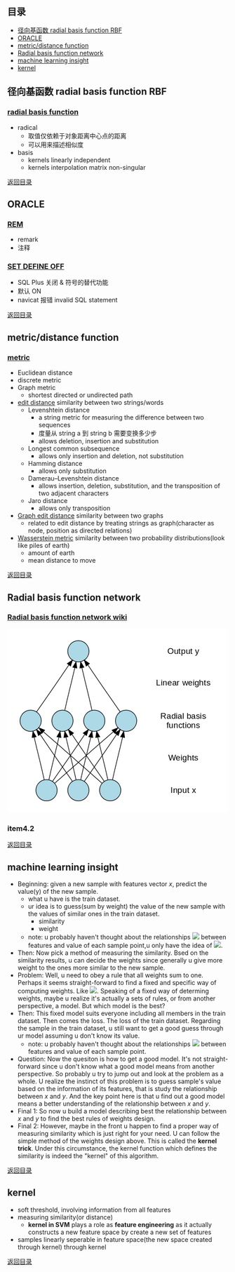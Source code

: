 ## <span id="jump0">目录<span>
  
  * [径向基函数 radial basis function RBF](#jump1)
  * [ORACLE](#jump2)
  * [metric/distance function](#jump3)
  * [Radial basis function network](#jump4)
  * [machine learning insight](#jump5)
  * [kernel](#jump6)

## <span id="jump1">径向基函数 radial basis function RBF<span>

  ### [radial basis function](https://en.wikipedia.org/wiki/Radial_basis_function)
  
  * radical
    * 取值仅依赖于对象距离中心点的距离
    * 可以用来描述相似度
  * basis
    * kernels linearly independent
    * kernels interpolation matrix non-singular
 
  
[返回目录](#jump0)


## <span id="jump2">ORACLE<span>
  
  ### [REM](https://stackoverflow.com/questions/8932354/what-does-exactly-do-the-command-rem-inserting-into-table-name-in-oracle)
  
  * remark
  * 注释
 
  ### [SET DEFINE OFF](https://stackoverflow.com/questions/34332639/when-or-why-to-use-a-set-define-off-in-oracle-database)
  
  * SQL Plus 关闭 & 符号的替代功能
  * 默认 ON
  * navicat 报错 invalid SQL statement
  
 
[返回目录](#jump0)

## <span id="jump3">metric/distance function<span>
  
  ### [metric](https://en.wikipedia.org/wiki/Metric_(mathematics))
 
  * Euclidean distance
  * discrete metric
  * Graph metric
    * shortest directed or undirected path
  * [edit distance](https://en.wikipedia.org/wiki/Edit_distance) similarity between two strings/words
    * Levenshtein distance
      * a string metric for measuring the difference between two sequences
      * 度量从 string a 到 string b 需要变换多少步
      * allows deletion, insertion and substitution
    * Longest common subsequence
      * allows only insertion and deletion, not substitution
    * Hamming distance
      * allows only substitution
    * Damerau–Levenshtein distance
      * allows insertion, deletion, substitution, and the transposition of two adjacent characters
    * Jaro distance
      * allows only transposition
  * [Graph edit distance](https://en.wikipedia.org/wiki/Graph_edit_distance) similarity between two graphs
    * related to edit distance by treating strings as graph(character as node, position as directed relations)
  * [Wasserstein metric]() similarity between two probability distributions(look like piles of earth)
    * amount of earth
    * mean distance to move 

[返回目录](#jump0)

## <span id="jump4">Radial basis function network<span>
  
  ### [Radial basis function network wiki](https://en.wikipedia.org/wiki/Radial_basis_function_network)
  
<p align="center">
  <img src=https://github.com/mylu314/blog/blob/main/images/Radial_funktion_network.png>
<p>
 
  ### item4.2

[返回目录](#jump0)


## <span id="jump5">machine learning insight<span>
  
  * Beginning: given a new sample with features vector *x*, predict the value(y) of the new sample.
    * what u have is the train dataset.
    * ur idea is to guess(sum by weight) the value of the new sample with the values of similar ones in the train dataset.
      * similarity
      * weight
    * note: u probably haven't thought about the relationships ![](http://latex.codecogs.com/gif.latex?y=f\left(x\right)) between features and value of each sample point,u only have the idea of ![](http://latex.codecogs.com/gif.latex?\hat{y}=\sum_{i}^{}w_{i}y_{i}).
  * Then: Now pick a method of measuring the similarity. Bsed on the similarity results, u can decide the weights since generally u give more weight to the ones more similar to the new sample.
  * Problem: Well, u need to obey a rule that all weights sum to one. Perhaps it seems straight-forward to find a fixed and specific way of computing weights. Like ![](http://latex.codecogs.com/gif.latex?weight=\frac{1/distance}{\sum{\left(1/distance\right)}}). Speaking of a fixed way of determing weights, maybe u realize it's actually a sets of rules, or from another perspective, a model. But which model is the best?
  * Then: This fixed model suits everyone including all members in the train dataset. Then comes the loss. The loss of the train dataset. Regarding the sample in the train dataset, u still want to get a good guess through ur model assuming u don't know its value. 
    * note: u probably haven't thought about the relationships ![](http://latex.codecogs.com/gif.latex?y=f\left(x\right)) between features and value of each sample point.
  * Question: Now the quesiton is how to get a good model. It's not straight-forward since u don't know what a good model means from another perspective. So probably u try to jump out and look at the problem as a whole. U realize the instinct of this problem is to guess sample's value based on the information of its features, that is study the relationship between *x* and *y*. And the key point here is that u find out a good model means a better understanding of the relationship between *x* and *y*.
  * Final 1: So now u build a model describing best the relationship between *x* and *y* to find the best rules of weights design.
  * Final 2: However, maybe in the front u happen to find a proper way of measuring similarity which is just right for your need. U can follow the simple method of the weights design above. This is called the **kernel trick**. Under this circumstance, the kernel function which defines the similarity is indeed the "kernel" of this algorithm.

  
[返回目录](#jump0)

## <span id="jump6">kernel<span>
  
  * soft threshold, involving information from all features
  * measuring similarity(or distance)
    * **kernel in SVM** plays a role as **feature engineering** as it actually constructs a new feature space by create a new set of features
  * samples linearly seperable in feature space(the new space created through kernel) through kernel
  
[返回目录](#jump0)
